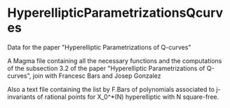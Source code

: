 # HyperellipticParametrizationsQcurves
Data for the paper "Hyperelliptic Parametrizations of Q-curves"

A Magma file containing all the necessary functions and the computations of the subsection 3.2 of 
the paper "Hyperelliptic Parametrizations of Q-curves", join with Francesc Bars and Josep Gonzalez 

Also a text file containing the list by F.Bars of polynomials associated to j-invariants of
rational points for X_0^*(N) hyperelliptic with N square-free.


